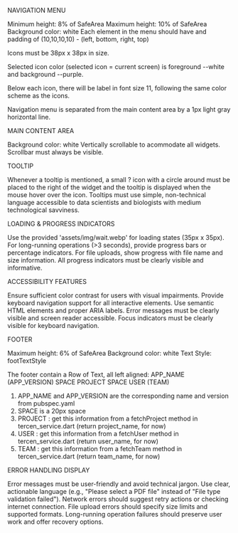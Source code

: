 NAVIGATION MENU

Minimum height: 8% of SafeArea
Maximum height: 10% of SafeArea
Background color: white
Each element in the menu should have and padding of (10,10,10,10) - (left, bottom, right, top)

Icons must be 38px x 38px in size.

Selected icon color (selected icon = current screen) is foreground --white and background --purple.

Below each icon, there will be label in font size 11, following the same color scheme as the icons.

Navigation menu is separated from the main content area by a 1px light gray horizontal line.

MAIN CONTENT AREA

Background color: white
Vertically scrollable to acommodate all widgets. Scrollbar must always be visible.

TOOLTIP

Whenever a tooltip is mentioned, a small ? icon with a circle around must be placed to the right of the widget and the tooltip is displayed when the mouse hover over the icon. Tooltips must use simple, non-technical language accessible to data scientists and biologists with medium technological savviness.

LOADING & PROGRESS INDICATORS

Use the provided 'assets/img/wait.webp' for loading states (35px x 35px).
For long-running operations (>3 seconds), provide progress bars or percentage indicators.
For file uploads, show progress with file name and size information.
All progress indicators must be clearly visible and informative.

ACCESSIBILITY FEATURES

Ensure sufficient color contrast for users with visual impairments.
Provide keyboard navigation support for all interactive elements.
Use semantic HTML elements and proper ARIA labels.
Error messages must be clearly visible and screen reader accessible.
Focus indicators must be clearly visible for keyboard navigation.


FOOTER

Maximum height: 6% of SafeArea
Background color: white
Text Style: footTextStyle

The footer contain a Row of Text, all left aligned: APP_NAME (APP_VERSION) SPACE PROJECT SPACE USER (TEAM)
1) APP_NAME and APP_VERSION are the corresponding name and version from pubspec.yaml
2) SPACE is a 20px space
3) PROJECT : get this information from a fetchProject method in tercen_service.dart (return project_name, for now)
4) USER : get this information from a fetchUser method in tercen_service.dart (return user_name, for now)
5) TEAM : get this information from a fetchTeam method in tercen_service.dart (return team_name, for now)

ERROR HANDLING DISPLAY

Error messages must be user-friendly and avoid technical jargon.
Use clear, actionable language (e.g., "Please select a PDF file" instead of "File type validation failed").
Network errors should suggest retry actions or checking internet connection.
File upload errors should specify size limits and supported formats.
Long-running operation failures should preserve user work and offer recovery options.